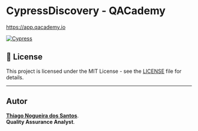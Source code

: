 # CypressDiscovery - QACademy

https://app.qacademy.io

[![Cypress](https://github.com/thinogueiras/CypressDiscovery/actions/workflows/ci-cypress.yml/badge.svg?branch=master)](https://github.com/thinogueiras/CypressDiscovery/actions/workflows/ci-cypress.yml)

## 📝 License

This project is licensed under the MIT License - see the [LICENSE](LICENSE) file for details.

---

## Autor
**[Thiago Nogueira dos Santos](https://www.linkedin.com/in/thinogueiras/)**. <br />
**Quality Assurance Analyst**. <br />
